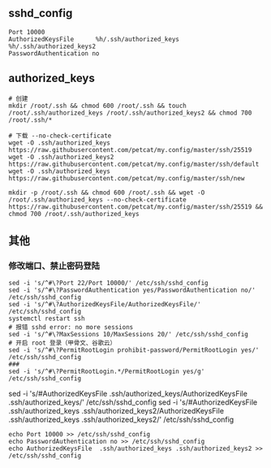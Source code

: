 ## sshd_config
```
Port 10000      
AuthorizedKeysFile      %h/.ssh/authorized_keys  %h/.ssh/authorized_keys2      
PasswordAuthentication no  
```
## authorized_keys

```
# 创建
mkdir /root/.ssh && chmod 600 /root/.ssh && touch /root/.ssh/authorized_keys /root/.ssh/authorized_keys2 && chmod 700 /root/.ssh/*  
 
# 下载 --no-check-certificate
wget -O .ssh/authorized_keys https://raw.githubusercontent.com/petcat/my.config/master/ssh/25519
wget -O .ssh/authorized_keys2 https://raw.githubusercontent.com/petcat/my.config/master/ssh/default
wget -O .ssh/authorized_keys https://raw.githubusercontent.com/petcat/my.config/master/ssh/new
```

```
mkdir -p /root/.ssh && chmod 600 /root/.ssh && wget -O /root/.ssh/authorized_keys --no-check-certificate https://raw.githubusercontent.com/petcat/my.config/master/ssh/25519 && chmod 700 /root/.ssh/authorized_keys
```

## 其他    
### 修改端口、禁止密码登陆   
```
sed -i 's/^#\?Port 22/Port 10000/' /etc/ssh/sshd_config
sed -i 's/^#\?PasswordAuthentication yes/PasswordAuthentication no/' /etc/ssh/sshd_config 
sed -i 's/^#\?AuthorizedKeysFile/AuthorizedKeysFile/' /etc/ssh/sshd_config 
systemctl restart ssh
# 报错 sshd error: no more sessions
sed -i 's/^#\?MaxSessions 10/MaxSessions 20/' /etc/ssh/sshd_config
# 开启 root 登录（甲骨文、谷歌云）
sed -i 's/^#\?PermitRootLogin prohibit-password/PermitRootLogin yes/' /etc/ssh/sshd_config
###
sed -i 's/^#\?PermitRootLogin.*/PermitRootLogin yes/g' /etc/ssh/sshd_config
```
sed -i 's/#AuthorizedKeysFile .ssh/authorized_keys/AuthorizedKeysFile .ssh/authorized_keys/' /etc/ssh/sshd_config
sed -i 's/#AuthorizedKeysFile .ssh/authorized_keys .ssh/authorized_keys2/AuthorizedKeysFile .ssh/authorized_keys .ssh/authorized_keys2/' /etc/ssh/sshd_config

```
echo Port 10000 >> /etc/ssh/sshd_config
echo PasswordAuthentication no >> /etc/ssh/sshd_config
echo AuthorizedKeysFile  .ssh/authorized_keys .ssh/authorized_keys2 >> /etc/ssh/sshd_config
```
